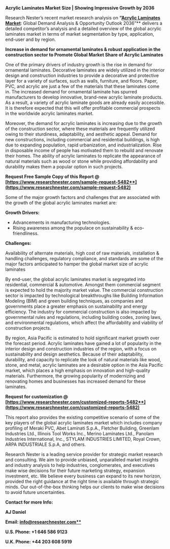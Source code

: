﻿**Acrylic Laminates Market Size | Showing Impressive Growth by 2036**

Research Nester’s recent market research analysis on **“[Acrylic Laminates Market](https://www.researchnester.com/reports/acrylic-laminates-market/5482)**: Global Demand Analysis & Opportunity Outlook 2036”** delivers a detailed competitor’s analysis and a detailed overview of the global acrylic laminates market in terms of market segmentation by type, application, end-user and by region.

**Increase in demand for ornamental laminates & robust application in the construction sector to Promote Global Market Share of Acrylic Laminates**

One of the primary drivers of industry growth is the rise in demand for ornamental laminates. Decorative laminates are widely utilized in the interior design and construction industries to provide a decorative and protective layer for a variety of surfaces, such as walls, furniture, and floors. Paper, PVC, and acrylic are just a few of the materials that these laminates come in. The increased demand for ornamental laminate has spurred manufacturers to develop innovative, brand-new acrylic laminate products. As a result, a variety of acrylic laminate goods are already easily accessible. It is therefore expected that this will offer profitable commercial prospects in the worldwide acrylic laminates market.

Moreover, the demand for acrylic laminates is increasing due to the growth of the construction sector, where these materials are frequently utilized owing to their sturdiness, adaptability, and aesthetic appeal. Demand for new constructions, including commercial and residential buildings, is high due to expanding population, rapid urbanization, and industrialization. Rise in disposable income of people has motivated them to rebuild and renovate their homes. The ability of acrylic laminates to replicate the appearance of natural materials such as wood or stone while providing affordability and durability makes them a popular option in such projects.

**Request Free Sample Copy of this Report @ [https://www.researchnester.com/sample-request-5482**](https://www.researchnester.com/sample-request-5482)**

Some of the major growth factors and challenges that are associated with the growth of the global acrylic laminates market are:

**Growth Drivers:**

- Advancements in manufacturing technologies.
- Rising awareness among the populace on sustainability & eco-friendliness. 

**Challenges:**

Availability of alternate materials, high cost of raw materials, installation & handling challenges, regulatory compliance, and standards are some of the major factors anticipated to hamper the global market size of acrylic laminates 

By end-user, the global acrylic laminates market is segregated into residential, commercial & automotive. Amongst them commercial segment is expected to hold the majority market value. The commercial construction sector is impacted by technological breakthroughs like Building Information Modeling (BIM) and green building techniques, as companies and governments place a greater emphasis on sustainability and energy efficiency. The industry for commercial construction is also impacted by governmental rules and regulations, including building codes, zoning laws, and environmental regulations, which affect the affordability and viability of construction projects.

By region, Asia Pacific is estimated to hold significant market growth over the forecast period. Acrylic laminates have gained a lot of popularity in the interior design and construction industries of the region, with a focus on sustainability and design aesthetics. Because of their adaptability, durability, and capacity to replicate the look of natural materials like wood, stone, and metal, acrylic laminates are a desirable option in the Asia Pacific market, which places a high emphasis on innovation and high-quality materials. Furthermore, the growing popularity of modernizing and renovating homes and businesses has increased demand for these laminates.

**Request for customization @ [https://www.researchnester.com/customized-reports-5482**](https://www.researchnester.com/customized-reports-5482)**

This report also provides the existing competitive scenario of some of the key players of the global acrylic laminates market which includes company profiling of Meraki PVC, Abet Laminati S.p.A., Fletcher Building, Greenlam Industries Ltd., Illinois Tool Works Inc., Merino Laminates Ltd., Panolam Industries International, Inc., STYLAM INDUSTRIES LIMITED, Royal Crown, ARPA INDUSTRIALE S.p.A, and others.      

Research Nester is a leading service provider for strategic market research and consulting. We aim to provide unbiased, unparalleled market insights and industry analysis to help industries, conglomerates, and executives make wise decisions for their future marketing strategy, expansion investment, etc. We believe every business can expand to its new horizon, provided the right guidance at the right time is available through strategic minds. Our out-of-the-box thinking helps our clients to make wise decisions to avoid future uncertainties.

**Contact for more Info:**

**AJ Daniel**

**Email: [info@researchnester.com**](mailto:info@researchnester.com)**

**U.S. Phone: +1 646 586 9123** 

**U.K. Phone: +44 203 608 5919**

